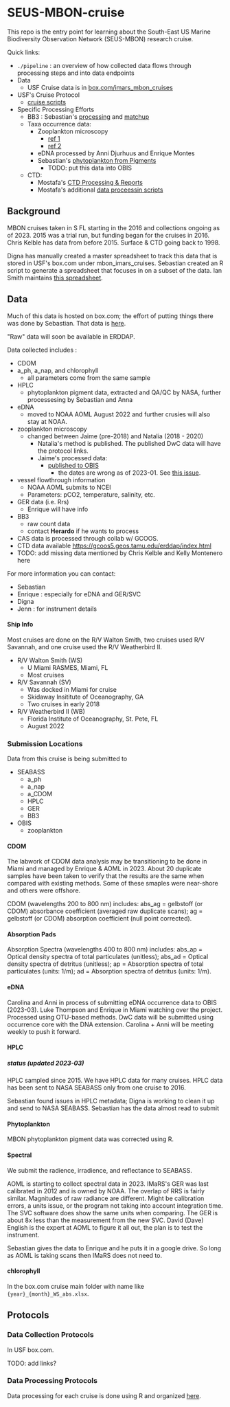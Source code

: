 # SEUS-MBON-cruise
This repo is the entry point for learning about the South-East US Marine Biodiversity Observation Network (SEUS-MBON) research cruise.

Quick links:
* `./pipeline` : an overview of how collected data flows through processing steps and into data endpoints
* Data
  * USF Cruise data is in [box.com/imars_mbon_cruises](https://usf.app.box.com/folder/179388329770?s=f6kujckfibt78al222ied0w2m6dxa529)
* USF's Cruise Protocol
  * [cruise scripts](https://github.com/USF-IMARS/mbon_cruise_scripts)
* Specific Processing Efforts
  * BB3 : Sebastian's [processing](https://github.com/USF-IMARS/BB3_processing) and [matchup](https://github.com/USF-IMARS/bb3_matchup)
  * Taxa occurrence data: 
    * Zooplankton microscopy
      * [ref 1](https://github.com/USF-IMARS/mbon_zooplankton_to_dwc)
      * [ref 2](https://github.com/USF-IMARS/zoo-taxonomy-to-darwin-core) 
    * eDNA processed by Anni Djurhuus and Enrique Montes
    * Sebastian's [phytoplankton from Pigments](https://github.com/USF-IMARS/MBON_phytoplankton_pigments)
      * TODO: put this data into OBIS
  * CTD:
      * Mostafa's [CTD Processing & Reports](https://github.com/USF-IMARS/seus-mbon-cruise-ctd-processing)
      * Mostafa's additional [data proceessin scripts](https://github.com/Mostafaawada/Dissertation_code)


## Background
MBON cruises taken in S FL starting in the 2016 and collections ongoing as of 2023.
2015 was a trial run, but funding began for the cruises in 2016.
Chris Kelble has data from before 2015.
Surface & CTD going back to 1998.

Digna has manually created a master spreadsheet to track this data that is stored in USF's box.com under mbon_imars_cruises.
Sebastian created an R script to generate a spreadsheet that focuses in on a subset of the data.
Ian Smith maintains [this spreadsheet](https://docs.google.com/spreadsheets/d/10QzUQTjkZs-_amRI5wmHgapHUb8WhuZ6ewHZVGRbxXs/edit?usp=sharing).

## Data
Much of this data is hosted on box.com; the effort of putting things there was done by Sebastian.
That data is [here]( https://usf.app.box.com/folder/179388329770 ).

"Raw" data will soon be available in ERDDAP.

Data collected includes :
* CDOM
* a_ph, a_nap, and chlorophyll 
  * all parameters come from the same sample
* HPLC 
  * phytoplankton pigment data, extracted and QA/QC by NASA, further processesing by Sebastian and Anna
* eDNA 
  * moved to NOAA AOML August 2022 and further crusies will also stay at NOAA.
* zooplankton microscopy 
  * changed between Jaime (pre-2018) and Natalia (2018 - 2020) 
    * Natalia's method is published. The published DwC data will have the protocol links.
    * Jaime's processed data: 
      * [published to OBIS](https://obis.org/dataset/afef5da2-614b-4208-aee6-c2413ed5ab76)
        * the dates are wrong as of 2023-01. See [this issue](https://github.com/USF-IMARS/zoo-taxonomy-to-darwin-core/issues/5).
* vessel flowthrough information 
  * NOAA AOML submits to NCEI
  * Parameters: pCO2, temperature, salinity, etc.
* GER data (i.e. Rrs)
  * Enrique will have info
* BB3
  * raw count data 
  * contact **Herardo** if he wants to process
* CAS data is processed through collab w/ GCOOS.
* CTD data available https://gcoos5.geos.tamu.edu/erddap/index.html
* TODO: add missing data mentioned by Chris Kelble and Kelly Montenero here

For more information you can contact:
* Sebastian
* Enrique : especially for eDNA and GER/SVC 
* Digna
* Jenn : for instrument details

#### Ship Info
Most cruises are done on the R/V Walton Smith, two cruises used R/V Savannah, and one cruise used the R/V Weatherbird II.
 
* R/V Walton Smith (WS)
  * U Miami RASMES, Miami, FL
  * Most cruises
* R/V Savannah (SV)
  * Was docked in Miami for cruise
  * Skidaway Insititute of Oceanography, GA
  * Two cruises in early 2018
* R/V Weatherbird II (WB)
  * Florida Institute of Oceanography, St. Pete, FL
  * August 2022

### Submission Locations
Data from this cruise is being submitted to 
* SEABASS
  * a_ph
  * a_nap
  * a_CDOM
  * HPLC
  * GER
  * BB3
* OBIS
  * zooplankton
 

#### CDOM
The labwork of CDOM data analysis may be transitioning to be done in Miami and managed by Enrique & AOML in 2023.
About 20 duplicate samples have been taken to verify that the results are the same when compared with existing methods. 
Some of these smaples were near-shore and others were offshore.

CDOM (wavelengths 200 to 800 nm) includes: abs_ag = gelbstoff (or CDOM) absorbance coefficient (averaged raw duplicate scans); ag = gelbstoff (or CDOM) absorption coefficient (null point corrected).

#### Absorption Pads
Absorption Spectra (wavelengths 400 to 800 nm) includes: abs_ap = Optical density spectra of total particulates (unitless); abs_ad = Optical density spectra of detritus (unitless); ap = Absorption spectra of total particulates (units: 1/m); ad = Absorption spectra of detritus (units: 1/m).

#### eDNA
Carolina and Anni in process of submitting eDNA occurrence data to OBIS (2023-03).
Luke Thompson and Enrique in Miami watching over the project.
Processed using OTU-based methods.
DwC data will be submitted using occurrence core with the DNA extension.
Carolina + Anni will be meeting weekly to push it forward.

#### HPLC
##### status (updated 2023-03)
HPLC sampled since 2015.
We have HPLC data for many cruises.
HPLC data has been sent to NASA SEABASS only from one cruise to 2016.

Sebastian found issues in HPLC metadata; Digna is working to clean it up and send to NASA SEABASS.
Sebastian has the data almost read to submit

#### Phytoplankton
MBON phytoplankton pigment data was corrected using R.

#### Spectral
We submit the radience, irradience, and reflectance to SEABASS.

AOML is starting to collect spectral data in 2023.
IMaRS's GER was last calibrated in 2012 and is owned by NOAA.
The overlap of RRS is fairly similar.
Magnitudes of raw radiance are different. 
Might be calibration errors, a units issue, or the program not taking into account integration time.
The SVC software does show the same units when comparing.
The GER is about 8x less than the measurement from the new SVC.
David (Dave) English is the expert at AOML to figure it all out, the plan is to test the instrument.

Sebastian gives the data to Enrique and he puts it in a google drive.
So long as AOML is taking scans then IMaRS does not need to.

#### chlorophyll
In the box.com cruise main folder with name like `{year}_{month}_WS_abs.xlsx`.


## Protocols
### Data Collection Protocols
In USF box.com.

TODO: add links?

### Data Processing Protocols
Data processing for each cruise is done using R and organized [here](https://github.com/USF-IMARS/mbon_cruise_scripts).
